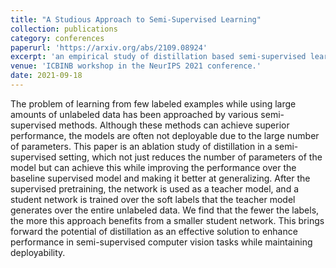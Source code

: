 ```yaml
---
title: "A Studious Approach to Semi-Supervised Learning"
collection: publications
category: conferences
paperurl: 'https://arxiv.org/abs/2109.08924'
excerpt: 'an empirical study of distillation based semi-supervised learning to overcome overfitting, and boosting performance of small deployable models.'
venue: 'ICBINB workshop in the NeurIPS 2021 conference.'
date: 2021-09-18
---
```

The problem of learning from few labeled examples while using large amounts of unlabeled data has been approached by various semi-supervised methods. Although these methods can achieve superior performance, the models are often not deployable due to the large number of parameters. This paper is an ablation study of distillation in a semi-supervised setting, which not just reduces the number of parameters of the model but can achieve this while improving the performance over the baseline supervised model and making it better at generalizing. After the supervised pretraining, the network is used as a teacher model, and a student network is trained over the soft labels that the teacher model generates over the entire unlabeled data. We find that the fewer the labels, the more this approach benefits from a smaller student network. This brings forward the potential of distillation as an effective solution to enhance performance in semi-supervised computer vision tasks while maintaining deployability.
